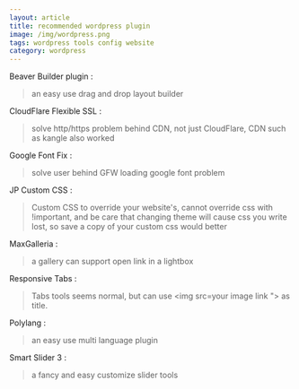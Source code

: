 ```yaml
---
layout: article
title: recommended wordpress plugin
image: /img/wordpress.png
tags: wordpress tools config website
category: wordpress
---
```


Beaver Builder plugin :

>an easy use drag and drop layout builder

CloudFlare Flexible SSL :

>solve http/https problem behind CDN, not just CloudFlare, CDN such as kangle also worked

Google Font Fix :

>solve user behind GFW loading google font problem

JP Custom CSS :

>Custom CSS to override your website's, cannot override css with !important, and be care that changing theme will cause css you write lost, so save a copy of your custom css would better

MaxGalleria :

>a gallery can support open link in a lightbox

Responsive Tabs :

>Tabs tools seems normal, but can use <img src=your image link "> as title.

Polylang :

>an easy use multi language plugin

Smart Slider 3 :

>a fancy and easy customize slider tools
